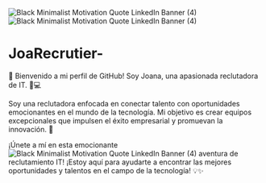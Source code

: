 ![Black Minimalist Motivation Quote LinkedIn Banner (4)](https://github.com/JoaRecrutier/JoaRecrutier-/assets/158851765/386ec700-9d75-4033-8d71-e6b3b9d0fac5)
![Black Minimalist Motivation Quote LinkedIn Banner (4)](https://github.com/JoaRecrutier/JoaRecrutier-/assets/158851765/182fe2e8-09cc-47c3-95db-f56fb2a79a10)
# JoaRecrutier-
🌟 Bienvenido a mi perfil de GitHub! Soy Joana, una apasionada reclutadora de IT. 💼💻

Soy una reclutadora enfocada en conectar talento con oportunidades emocionantes en el mundo de la tecnología. Mi objetivo es crear equipos excepcionales que impulsen el éxito empresarial y promuevan la innovación. 🚀

¡Únete a mí en esta emocionante ![Black Minimalist Motivation Quote LinkedIn Banner (4)](https://github.com/JoaRecrutier/JoaRecrutier-/assets/158851765/9ca199b6-e67f-42f7-bd63-3ea12088a938)
aventura de reclutamiento IT! ¡Estoy aquí para ayudarte a encontrar las mejores oportunidades y talentos en el campo de la tecnología! 💡✨
